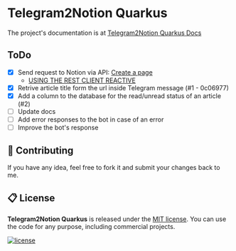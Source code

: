 # Telegram2Notion Quarkus

The project's documentation is at [Telegram2Notion Quarkus Docs](https://docs.page/polilluminato/telegram2notion-quarkus)

## ToDo

* [x] Send request to Notion via API: [Create a page](https://developers.notion.com/reference/post-page)
  * [USING THE REST CLIENT REACTIVE](https://quarkus.io/guides/rest-client-reactive)
* [x] Retrive article title form the url inside Telegram message (#1 - 0c06977)
* [x] Add a column to the database for the read/unread status of an article (#2)
* [ ] Update docs
* [ ] Add error responses to the bot in case of an error
* [ ] Improve the bot's response

## 💎 Contributing

If you have any idea, feel free to fork it and submit your changes back to me.

## 📋 License

**Telegram2Notion Quarkus** is released under the [MIT license](LICENSE.md). You can use the code for any purpose, including commercial projects.

[![license](https://img.shields.io/badge/License-MIT-yellow.svg)](https://opensource.org/licenses/MIT)
